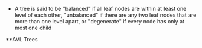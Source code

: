 - A tree is said to be "balanced" if all leaf nodes are within at least one level of each other, "unbalanced" if there are any two leaf nodes that are more than one level apart, or "degenerate" if every node has only at most one child

**AVL Trees
